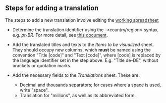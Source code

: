 
Steps for adding a translation
------------------------------

The steps to add a new translation involve editing the [working spreadsheet]()

* Determine the translation identifier using the <language>-<country/region>
  syntax, e.g. _pt-BR_. For more detail, see [this
  document](http://www.i18nguy.com/unicode/language-identifiers.html).

* Add the translated titles and texts to the _Items to be visualized_ sheet.
  They should occupy new columns, which **must** be named using the convention
  "Title [code]" and "Text [code]", where [code] is replaced by the language
  identifier set in the step above. E.g. "Title de-DE", without brackets or
  quotation marks.

* Add the necessary fields to the _Translations_ sheet. These are:
  * Decimal and thousands separators; for cases where a space is used, write "space".
  * Translation for "millions", as well as its abbreviated form.
